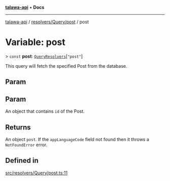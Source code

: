 [**talawa-api**](../../../../README.md) • **Docs**

***

[talawa-api](../../../../modules.md) / [resolvers/Query/post](../README.md) / post

# Variable: post

\> `const` **post**: [`QueryResolvers`](../../../../types/generatedGraphQLTypes/type-aliases/QueryResolvers.md)\[`"post"`\]

This query will fetch the specified Post from the database.

## Param

## Param

An object that contains `id` of the Post.

## Returns

An object `post`. If the `appLanguageCode` field not found then it throws a `NotFoundError` error.

## Defined in

[src/resolvers/Query/post.ts:11](https://github.com/PalisadoesFoundation/talawa-api/blob/f1c816bca43cc03a8c1bd303394e2550a50db017/src/resolvers/Query/post.ts#L11)
